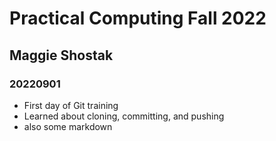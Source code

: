 # Practical Computing Fall 2022
## Maggie Shostak
### 20220901

- First day of Git training
- Learned about cloning, committing, and pushing
- also some markdown
